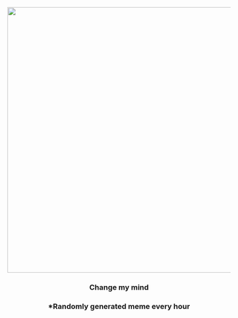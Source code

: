 <p align="center">
        <img src="https://i.redd.it/k8pyo3skwf691.jpg" width="600" height="600">
        </p>
        <h3 align="center">Change my mind</h3>
        <h3 align="center">*Randomly generated meme every hour</h3>
    